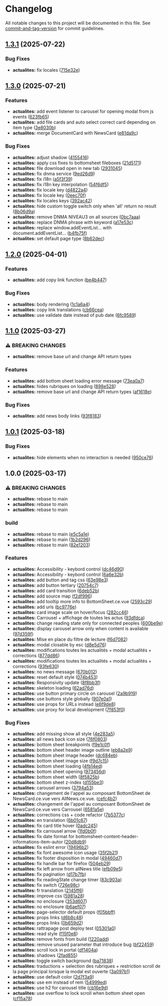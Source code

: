 # Changelog

All notable changes to this project will be documented in this file. See [commit-and-tag-version](https://github.com/absolute-version/commit-and-tag-version) for commit guidelines.

## [1.3.1](https://github.com/GIP-RECIA/recia-webcomponents/compare/actualites/v1.3.0...actualites/v1.3.1) (2025-07-22)


### Bug Fixes

* **actualites:** fix locales ([715e32e](https://github.com/GIP-RECIA/recia-webcomponents/commit/715e32e81ae3292f602a2434a43acb34e5e382cc))

## [1.3.0](https://github.com/GIP-RECIA/recia-webcomponents/compare/actualites/v1.2.0...actualites/v1.3.0) (2025-07-21)


### Features

* **actualites:** add event listener to carousel for opening modal from js events ([623fb65](https://github.com/GIP-RECIA/recia-webcomponents/commit/623fb6521194ba97c14aa6d26403f5c5f1920ebd))
* **actualites:** add file cards and auto select correct card depending on item type ([3e8030b](https://github.com/GIP-RECIA/recia-webcomponents/commit/3e8030b31db941b3af9fb00b11bc9d60af3e860b))
* **actualites:** merge DocumentCard with NewsCard ([e81da9c](https://github.com/GIP-RECIA/recia-webcomponents/commit/e81da9c735e5a3b4239d56e93f5fb0f83edbe3ea))


### Bug Fixes

* **actualites:** adjust shadow ([4155416](https://github.com/GIP-RECIA/recia-webcomponents/commit/4155416c2eca592882c84e04cb53b02ae80f5b9b))
* **actualites:** apply css fixes to bottomsheet fileboxes ([21d5171](https://github.com/GIP-RECIA/recia-webcomponents/commit/21d51711bedc5d4655fadf284993074fbde921ea))
* **actualites:** file download open in new tab ([2931045](https://github.com/GIP-RECIA/recia-webcomponents/commit/2931045903fcf835d773830d72d0efb00877fee4))
* **actualites:** fix dnma service ([9ed26d9](https://github.com/GIP-RECIA/recia-webcomponents/commit/9ed26d9de5b6c45ede8c1410d49a38d119283bf6))
* **actualites:** fix i18n ([a5f3f39](https://github.com/GIP-RECIA/recia-webcomponents/commit/a5f3f3915509354b8bfa8318035cd2fb2528933e))
* **actualites:** fix i18n key interpolation ([54f6df5](https://github.com/GIP-RECIA/recia-webcomponents/commit/54f6df545d6f628860b2d3f3a0815a8e242f92fb))
* **actualites:** fix locale key ([d4822a4](https://github.com/GIP-RECIA/recia-webcomponents/commit/d4822a4095188e1d5e4eeba177604b4d1e0dd79e))
* **actualites:** fix locale key ([0eec70f](https://github.com/GIP-RECIA/recia-webcomponents/commit/0eec70feaabb01a6fc835fd21fb23f5662e6a1ca))
* **actualites:** fix locales keys ([392ac42](https://github.com/GIP-RECIA/recia-webcomponents/commit/392ac425f043f163f65b3b3b2e162fb44004c2df))
* **actualites:** hide custom toggle switch only when 'all' return no result ([8b06d9a](https://github.com/GIP-RECIA/recia-webcomponents/commit/8b06d9a3fdf7fc9cb823683b1433583ff4e9e7fa))
* **actualites:** remove DNMA NIVEAU3 on all sources ([0bc7aaa](https://github.com/GIP-RECIA/recia-webcomponents/commit/0bc7aaa343f66cf1dbd15c607da2ea7c3797ef05))
* **actualites:** replace DNMA phrase with keyword ([a17e53c](https://github.com/GIP-RECIA/recia-webcomponents/commit/a17e53c13e3328c7b092a7eb9b2522b73e6e5bca))
* **actualites:** replace window.addEventList... with document.addEventList... ([b4fb75f](https://github.com/GIP-RECIA/recia-webcomponents/commit/b4fb75fe2d69c4002deda00dcf8ffb1bf9603fc4))
* **actualites:** set default page type ([8b62dec](https://github.com/GIP-RECIA/recia-webcomponents/commit/8b62dec67b23fbe2264ffc2ac953ea815a50b0d1))

## [1.2.0](https://github.com/GIP-RECIA/recia-webcomponents/compare/actualites/v1.1.0...actualites/v1.2.0) (2025-04-01)


### Features

* **actualites:** add copy link function ([be4b447](https://github.com/GIP-RECIA/recia-webcomponents/commit/be4b447d8dc02835b0547ec06b715f24d5bb5010))


### Bug Fixes

* **actualites:** body rendering ([1c1a6a4](https://github.com/GIP-RECIA/recia-webcomponents/commit/1c1a6a448943c51cdee36723efcae09e9c29f82d))
* **actualites:** copy link translations ([cb66cea](https://github.com/GIP-RECIA/recia-webcomponents/commit/cb66cea7387169ab4f2d33386fdb48fde9d2200d))
* **actualites:** use validate date instead of pub date ([6fc9589](https://github.com/GIP-RECIA/recia-webcomponents/commit/6fc95898c76bf543e2de46996af086f7230f6fa4))

## [1.1.0](https://github.com/GIP-RECIA/recia-webcomponents/compare/actualites/v1.0.1...actualites/v1.1.0) (2025-03-27)


### ⚠ BREAKING CHANGES

* **actualites:** remove base url and change API return types

### Features

* **actualites:** add bottom sheet loading error message ([73ea0a7](https://github.com/GIP-RECIA/recia-webcomponents/commit/73ea0a73d06ebb7961362099c157247aafaef62d))
* **actualites:** hides rubriques on loading ([898e528](https://github.com/GIP-RECIA/recia-webcomponents/commit/898e52820dc3e15f9682dcde11e389ba52ba2888))
* **actualites:** remove base url and change API return types ([af1618e](https://github.com/GIP-RECIA/recia-webcomponents/commit/af1618ee34e272d7078cbc29b1f06cf13e4df383))


### Bug Fixes

* **actualites:** add news body links ([93f8183](https://github.com/GIP-RECIA/recia-webcomponents/commit/93f81839cfb5ae69b57c39983d3df8a91782bbfd))

## [1.0.1](https://github.com/GIP-RECIA/recia-webcomponents/compare/actualites/v1.0.0...actualites/v1.0.1) (2025-03-18)


### Bug Fixes

* **actualites:** hide elements when no interaction is needed ([950ce76](https://github.com/GIP-RECIA/recia-webcomponents/commit/950ce76f55140081f507e4e18c5eb0aebff383d1))

## 1.0.0 (2025-03-17)


### ⚠ BREAKING CHANGES

* **actualites:** rebase to main
* **actualites:** rebase to main
* **actualites:** rebase to main

### build

* **actualites:** rebase to main ([e5c5a1e](https://github.com/GIP-RECIA/recia-webcomponents/commit/e5c5a1eba92410f89e8e656a8787e865427e6669))
* **actualites:** rebase to main ([1b2d296](https://github.com/GIP-RECIA/recia-webcomponents/commit/1b2d2962a19f02d134d00c5e9db4bb1a040d1e5a))
* **actualites:** rebase to main ([82e1203](https://github.com/GIP-RECIA/recia-webcomponents/commit/82e1203a4bf0fec549c53124ba66946712bb2feb))


### Features

* **actualites:** Accessibility - keybord control ([dc46d90](https://github.com/GIP-RECIA/recia-webcomponents/commit/dc46d9011725154f8cb7584653f647aa7bdde29e))
* **actualites:** Accessibility - keybord control ([6a6e32b](https://github.com/GIP-RECIA/recia-webcomponents/commit/6a6e32b94db4fc814a1d957197866107153845e1))
* **actualites:** add button and tag css ([63e98e3](https://github.com/GIP-RECIA/recia-webcomponents/commit/63e98e35596a056857217db5d5644b776037272f))
* **actualites:** add button tertiary ([20754c7](https://github.com/GIP-RECIA/recia-webcomponents/commit/20754c73b77d6dfab1045dc2f7d078c9989aa439))
* **actualites:** add card transition ([6deb52b](https://github.com/GIP-RECIA/recia-webcomponents/commit/6deb52b190947570113df78fcbb4e7e6f0cce90c))
* **actualites:** add source map ([f2df996](https://github.com/GIP-RECIA/recia-webcomponents/commit/f2df996c438e5aff28901369641bdaa5131a10d5))
* **actualites:** add tooltip more info to BottomSheet.ce.vue ([2593c29](https://github.com/GIP-RECIA/recia-webcomponents/commit/2593c296eb1aa8d1f3636c66461c9baa2f257e36))
* **actualites:** add urls ([bc9776e](https://github.com/GIP-RECIA/recia-webcomponents/commit/bc9776eb8773c7baba3aa4b784e1de2bf6693d5b))
* **actualites:** card image scale on hover/focus ([282cc46](https://github.com/GIP-RECIA/recia-webcomponents/commit/282cc46d0a2365fd15d931deb8ea4b990309a89b))
* **actualites:** Carrousel + affichage de toutes les actus ([93dfdca](https://github.com/GIP-RECIA/recia-webcomponents/commit/93dfdcaecdd2e54b84c06dee21e4c63220e4594a))
* **actualites:** change reading state only for connected peoples ([600be9e](https://github.com/GIP-RECIA/recia-webcomponents/commit/600be9e6ba5786b33aa89a0d66234d0364ea77f5))
* **actualites:** display carousel arrow only when content is available ([97d359f](https://github.com/GIP-RECIA/recia-webcomponents/commit/97d359fc8998555c15a458243edd6f89c63b175a))
* **actualites:** Mise en place du filtre de lecture ([f6d7082](https://github.com/GIP-RECIA/recia-webcomponents/commit/f6d7082a2f65d686e2561686f547520010707942))
* **actualites:** modal closable by esc ([d8e5d76](https://github.com/GIP-RECIA/recia-webcomponents/commit/d8e5d76eb40595b338ec5d49dfbd8d11e6e128c9))
* **actualites:** modifications toutes les actualités + modal actualités + corrections ([877dd86](https://github.com/GIP-RECIA/recia-webcomponents/commit/877dd862b381aca09c9e60cbf6b41f8e1e1a62dd))
* **actualites:** modifications toutes les actualités + modal actualités + corrections ([93fe630](https://github.com/GIP-RECIA/recia-webcomponents/commit/93fe630396eee526cd874867b30574d75126c3a5))
* **actualites:** no news message ([670b012](https://github.com/GIP-RECIA/recia-webcomponents/commit/670b0124d52ec4a2d6bd8c65bdca3774c5de6fd0))
* **actualites:** reset default style ([074b453](https://github.com/GIP-RECIA/recia-webcomponents/commit/074b45385b70930be3b445a990533709c8d52b0e))
* **actualites:** Responsivity update ([8f8bb3f](https://github.com/GIP-RECIA/recia-webcomponents/commit/8f8bb3f727dd0f161fbb8b76598af3edcad5a1ab))
* **actualites:** skeleton loading ([62ad76d](https://github.com/GIP-RECIA/recia-webcomponents/commit/62ad76d94873b3a2519a9b9e012eb3c7e1e39b59))
* **actualites:** use button primary circle on carousel ([2a9b919](https://github.com/GIP-RECIA/recia-webcomponents/commit/2a9b919f17491b9f48093ddc21f210cd4bf63348))
* **actualites:** use buttons style globally ([907e0a1](https://github.com/GIP-RECIA/recia-webcomponents/commit/907e0a1ec18d36b9f8f691620f1e13c89b5997a5))
* **actualites:** use props for URLs instead ([e6f9de8](https://github.com/GIP-RECIA/recia-webcomponents/commit/e6f9de8188524370156392d3f443b3bd75b12010))
* **actualites:** use proxy for local development ([7f853f0](https://github.com/GIP-RECIA/recia-webcomponents/commit/7f853f015a9e4421d1d862d8820000787dacd6b1))


### Bug Fixes

* **actualites:** add missing show all style ([4e283a5](https://github.com/GIP-RECIA/recia-webcomponents/commit/4e283a5744c2951d3df010df9786092d91c18512))
* **actualites:** all news back icon size ([76f0803](https://github.com/GIP-RECIA/recia-webcomponents/commit/76f080321c6cbccdbe6eb6ee744b0d1ef6845190))
* **actualites:** bottom sheet breakpoints ([f9e1c0f](https://github.com/GIP-RECIA/recia-webcomponents/commit/f9e1c0f3410c85e12363786d8182ead6deb2aad8))
* **actualites:** bottom sheet header image outline ([eb8a2e9](https://github.com/GIP-RECIA/recia-webcomponents/commit/eb8a2e9403e6eb8ed78a675e93bbae3203019dce))
* **actualites:** bottom sheet image header ([dc684eb](https://github.com/GIP-RECIA/recia-webcomponents/commit/dc684ebc1cb414327738ec39160c628aa4c06947))
* **actualites:** bottom sheet image size ([f9d7c15](https://github.com/GIP-RECIA/recia-webcomponents/commit/f9d7c15a24ff66660ba5c7c0a9c22b0892c2e5d6))
* **actualites:** bottom sheet loading ([4fb14ed](https://github.com/GIP-RECIA/recia-webcomponents/commit/4fb14ed211121a23b0e123190eef36b7c2feb711))
* **actualites:** bottom sheet opening ([973456d](https://github.com/GIP-RECIA/recia-webcomponents/commit/973456dd688d5966af1ea0aa192c3c0bd238af35))
* **actualites:** bottom sheet width ([8f5825b](https://github.com/GIP-RECIA/recia-webcomponents/commit/8f5825b7c006b230ee634ce64f01ca687a5f9da4))
* **actualites:** bottom sheet z-index ([d155be3](https://github.com/GIP-RECIA/recia-webcomponents/commit/d155be31711bc7a943946ddee53b2aa6b125821a))
* **actualites:** carousel arrows ([3794a53](https://github.com/GIP-RECIA/recia-webcomponents/commit/3794a53edaf2527450c7cb1a72208537b054eafe))
* **actualites:** changement de l'appel au composant BottomSheet de NewsCard.ce.vue vers AllNews.ce.vue. ([cefc4b2](https://github.com/GIP-RECIA/recia-webcomponents/commit/cefc4b28e6f800acbd4ac0062cb77c589f73b510))
* **actualites:** changement de l'appel au composant BottomSheet de NewsCard.ce.vue vers Carrousel ([6581a5e](https://github.com/GIP-RECIA/recia-webcomponents/commit/6581a5e1e999ac2490d2af1b0e3259e5912fe60b))
* **actualites:** corrections css + code refactor ([7b5377c](https://github.com/GIP-RECIA/recia-webcomponents/commit/7b5377cbf18a48b9783d5f61c491aa5fbec1ce61))
* **actualites:** en translation ([6b01c67](https://github.com/GIP-RECIA/recia-webcomponents/commit/6b01c67e44da3fc7f71a38f731e41defefe62fe7))
* **actualites:** fix card title hover ([0adc245](https://github.com/GIP-RECIA/recia-webcomponents/commit/0adc24555d87407370cd5aa32c3671a1d7f8ea6f))
* **actualites:** fix carrousel arrow ([1fd0b0f](https://github.com/GIP-RECIA/recia-webcomponents/commit/1fd0b0fb8386b2cd842b39375ee0123e5e0fd7d8))
* **actualites:** fix date format for bottomsheet-content-header-informations-item-autor ([20d8db9](https://github.com/GIP-RECIA/recia-webcomponents/commit/20d8db9ff9ae3ea08e02f8c3c26bf2662fd075e9))
* **actualites:** fix eslint error ([19496b2](https://github.com/GIP-RECIA/recia-webcomponents/commit/19496b2fee6965629e5f8a98e4d29ba5cedcc9de))
* **actualites:** fix font awesome icon usage ([35f2b21](https://github.com/GIP-RECIA/recia-webcomponents/commit/35f2b21ac5ac5e6759a480d410d88f39490c450c))
* **actualites:** fix footer disposition in modal ([49460d7](https://github.com/GIP-RECIA/recia-webcomponents/commit/49460d7e90e29bfcc4bf4925f7731b4772ea27e5))
* **actualites:** fix handle bar for firefox ([504eb29](https://github.com/GIP-RECIA/recia-webcomponents/commit/504eb291e4cb43eec795fc96d132119c78ffda71))
* **actualites:** fix left arrow from allNews title ([efb09e5](https://github.com/GIP-RECIA/recia-webcomponents/commit/efb09e58e2db494d32eb23c05bc4c83828d06de1))
* **actualites:** fix pagination ([d17b7fb](https://github.com/GIP-RECIA/recia-webcomponents/commit/d17b7fbb9e235dcc37dc07f4849c7d068a5a7a57))
* **actualites:** fix readingState change timer ([83c903a](https://github.com/GIP-RECIA/recia-webcomponents/commit/83c903a73e75d8d7066e2ca46a43e4fa56a73bb8))
* **actualites:** fix switch ([726e98c](https://github.com/GIP-RECIA/recia-webcomponents/commit/726e98ced1e9d30e92a6944c4256508f153bf029))
* **actualites:** fr translation ([2145ff6](https://github.com/GIP-RECIA/recia-webcomponents/commit/2145ff6400150198c1a94d6170d668f52f814501))
* **actualites:** improve css ([5981a28](https://github.com/GIP-RECIA/recia-webcomponents/commit/5981a288b65162fb4df7a2f4b12f005d4df6f917))
* **actualites:** no enclosure ([353d607](https://github.com/GIP-RECIA/recia-webcomponents/commit/353d60766957cb3c53073ec6d103dd3946adb20f))
* **actualites:** no enclosure ([b6aef07](https://github.com/GIP-RECIA/recia-webcomponents/commit/b6aef07893401c2bafc6b51c9f5527d31c5da827))
* **actualites:** page-selector default props ([f05bbff](https://github.com/GIP-RECIA/recia-webcomponents/commit/f05bbffaf0a5c623ff888b10439ff213265ef5dc))
* **actualites:** props links ([d6b8c48](https://github.com/GIP-RECIA/recia-webcomponents/commit/d6b8c48eccf38fe4d4a08ff0f55b287b9f91e574))
* **actualites:** props links ([0b659d2](https://github.com/GIP-RECIA/recia-webcomponents/commit/0b659d2aa06546ae713632e04b6dfb0706f3c4a1))
* **actualites:** rattrapage post deploy test ([05301a0](https://github.com/GIP-RECIA/recia-webcomponents/commit/05301a05f1214c79c140537f58b7a7788efeaae2))
* **actualites:** read style ([f15f0e8](https://github.com/GIP-RECIA/recia-webcomponents/commit/f15f0e88541af3a00c243959e7d6aa0e61d6fd13))
* **actualites:** remove fonts from build ([1220add](https://github.com/GIP-RECIA/recia-webcomponents/commit/1220addb60f42a8a6fb60bf605eff9092da88ad2))
* **actualites:** remove unused parameter that introduce bug ([bf22459](https://github.com/GIP-RECIA/recia-webcomponents/commit/bf2245993fa06bcaa76668338cfc7b3bdf3abcf3))
* **actualites:** scroll lock in portal ([df1404a](https://github.com/GIP-RECIA/recia-webcomponents/commit/df1404a1d43fad8277ea2c92cd12895b968452b9))
* **actualites:** shadows ([2fad855](https://github.com/GIP-RECIA/recia-webcomponents/commit/2fad8555b7833fd5a74cf8389403ea4ddc000d0a))
* **actualites:** toggle switch background ([ba71838](https://github.com/GIP-RECIA/recia-webcomponents/commit/ba71838156753da486c06cdce432319c7987263b))
* **actualites:** traductions + selection des rubriques + restriction scroll de la page principal lorsque la modal est ouverte ([3a097b1](https://github.com/GIP-RECIA/recia-webcomponents/commit/3a097b11ddde67441288db2abf38eef635f09402))
* **actualites:** use default color ([2d7f3a9](https://github.com/GIP-RECIA/recia-webcomponents/commit/2d7f3a99ccc55a52a6dbf38725ba0efc9c10b244))
* **actualites:** use em instead of rem ([54999ed](https://github.com/GIP-RECIA/recia-webcomponents/commit/54999ed6811723324921e76b9a74e86dd0a4a3bd))
* **actualites:** use h2 for carousel title ([cb16e9d](https://github.com/GIP-RECIA/recia-webcomponents/commit/cb16e9d20c308eadee54bbeab7fafecdd00970c5))
* **actualites:** use overflow to lock scroll when bottom sheet open ([cf15a78](https://github.com/GIP-RECIA/recia-webcomponents/commit/cf15a783ff0930aebfc1c3b9e36ab9f5583051ae))
